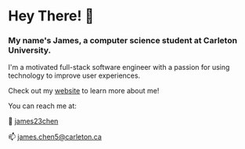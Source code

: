 # Hey There! 👋
### My name's James, a computer science student at Carleton University.

I'm a motivated full-stack software engineer with a passion for using technology to improve user experiences.

Check out my [website](https://james-chen.me/) to learn more about me!

You can reach me at:

🏢 [james23chen](https://www.linkedin.com/in/james23chen/)

📫 [james.chen5@carleton.ca](mailto:james.chen5@carleton.ca)


<!---
j769chen/j769chen is a ✨ special ✨ repository because its `README.md` (this file) appears on your GitHub profile.
You can click the Preview link to take a look at your changes.
--->

